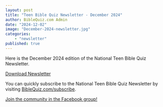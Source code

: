 ```yaml
---
layout: post
title: "Teen Bible Quiz Newsletter - December 2024"
author: BibleQuiz.com Admin
date: "2024-12-02"
image: "December-2024-newsletter.jpg"
categories:
    - "newsletter"
published: true
---
```


Here is the December 2024 edition of the National Teen Bible Quiz Newsletter.

<a href="{{site.url}}{% link assets/2024/tbq-newsletter-12-24.pdf %}" class="button is-primary">Download Newsletter</a>

You can quickly subscribe to the National Teen Bible Quiz Newsletter by visiting [BibleQuiz.com/subscribe](https://biblequiz.com/subscribe/).

[Join the community in the Facebook group!](https://www.facebook.com/groups/agbiblequiz)
